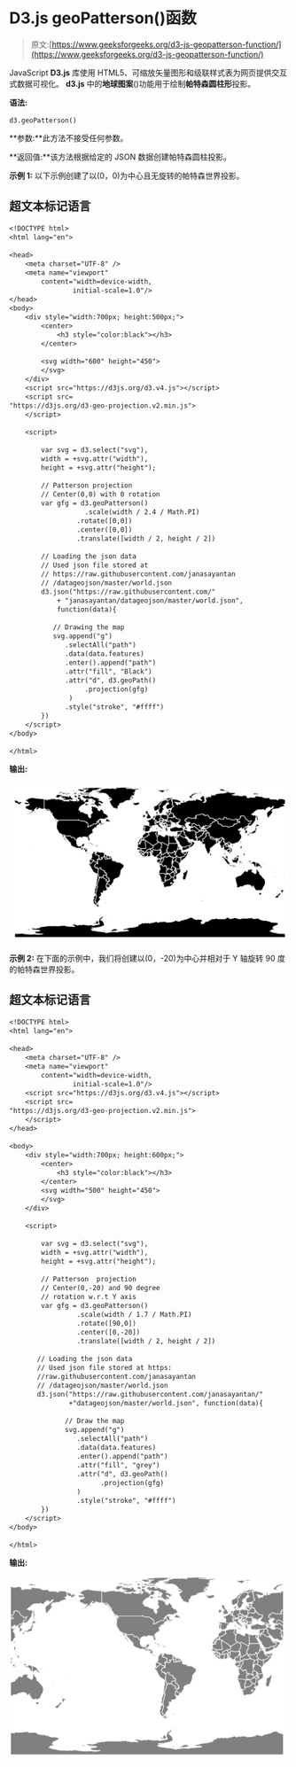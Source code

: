 # D3.js geoPatterson()函数

> 原文:[https://www.geeksforgeeks.org/d3-js-geopatterson-function/](https://www.geeksforgeeks.org/d3-js-geopatterson-function/)

JavaScript **D3.js** 库使用 HTML5、可缩放矢量图形和级联样式表为网页提供交互式数据可视化。 **d3.js** 中的**地球图案**()功能用于绘制**帕特森圆柱形**投影。

**语法:**

```
d3.geoPatterson()
```

**参数:**此方法不接受任何参数。

**返回值:**该方法根据给定的 JSON 数据创建帕特森圆柱投影。

**示例 1:** 以下示例创建了以(0，0)为中心且无旋转的帕特森世界投影。

## 超文本标记语言

```
<!DOCTYPE html> 
<html lang="en"> 

<head> 
    <meta charset="UTF-8" /> 
    <meta name="viewport"
        content="width=device-width, 
                initial-scale=1.0"/> 
</head> 
<body> 
    <div style="width:700px; height:500px;"> 
        <center>  
            <h3 style="color:black"></h3>  
        </center>

        <svg width="600" height="450"> 
        </svg> 
    </div> 
    <script src="https://d3js.org/d3.v4.js"></script>
    <script src=
"https://d3js.org/d3-geo-projection.v2.min.js">
    </script>

    <script>

        var svg = d3.select("svg"),
        width = +svg.attr("width"),
        height = +svg.attr("height");

        // Patterson projection
        // Center(0,0) with 0 rotation
        var gfg = d3.geoPatterson()
                   .scale(width / 2.4 / Math.PI)
                 .rotate([0,0])
                 .center([0,0])
                 .translate([width / 2, height / 2])

        // Loading the json data
        // Used json file stored at 
        // https://raw.githubusercontent.com/janasayantan
        // /datageojson/master/world.json
        d3.json("https://raw.githubusercontent.com/"
            + "janasayantan/datageojson/master/world.json", 
            function(data){

           // Drawing the map
           svg.append("g")
              .selectAll("path")
              .data(data.features)
              .enter().append("path")
              .attr("fill", "Black")
              .attr("d", d3.geoPath()
                   .projection(gfg)
               )
              .style("stroke", "#ffff")
        })
    </script>
</body>

</html>
```

**输出:**

![](img/52363757fe79cff03c933d0f971f8185.png)

**示例 2:** 在下面的示例中，我们将创建以(0，-20)为中心并相对于 Y 轴旋转 90 度的帕特森世界投影。

## 超文本标记语言

```
<!DOCTYPE html> 
<html lang="en"> 

<head> 
    <meta charset="UTF-8" /> 
    <meta name="viewport"
        content="width=device-width, 
                initial-scale=1.0"/> 
    <script src="https://d3js.org/d3.v4.js"></script>
    <script src=
"https://d3js.org/d3-geo-projection.v2.min.js">
    </script>
</head> 

<body> 
    <div style="width:700px; height:600px;"> 
        <center> 
            <h3 style="color:black"></h3>  
        </center>
        <svg width="500" height="450"> 
        </svg> 
    </div> 

    <script>

        var svg = d3.select("svg"),
        width = +svg.attr("width"),
        height = +svg.attr("height");

        // Patterson  projection
        // Center(0,-20) and 90 degree
        // rotation w.r.t Y axis
        var gfg = d3.geoPatterson()
                 .scale(width / 1.7 / Math.PI)
                 .rotate([90,0])
                 .center([0,-20])
                 .translate([width / 2, height / 2])

       // Loading the json data
       // Used json file stored at https:
       //raw.githubusercontent.com/janasayantan
       // /datageojson/master/world.json
       d3.json("https://raw.githubusercontent.com/janasayantan/"
               +"datageojson/master/world.json", function(data){

              // Draw the map
              svg.append("g")
                 .selectAll("path")
                 .data(data.features)
                 .enter().append("path")
                 .attr("fill", "grey")
                 .attr("d", d3.geoPath()
                       .projection(gfg)
                 )
                 .style("stroke", "#ffff")
        })
    </script>
</body> 

</html>
```

**输出:**

![](img/6d4e4a9a9907f811a4dfef672286a6c9.png)